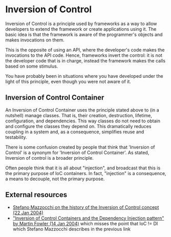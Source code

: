# Inversion of Control

Inversion of Control is a principle used by frameworks as a way to allow developers to extend the framework or create applications using it. The basic idea is that the framework is aware of the programmer's objects and makes invocations on them.

This is the opposite of using an API, where the developer's code makes the invocations to the API code. Hence, frameworks invert the control: it is not the developer code that is in charge, instead the framework makes the calls based on some stimulus.

You have probably been in situations where you have developed under the light of this principle, even though you were not aware of it.

## Inversion of Control Container

An Inversion of Control Container uses the principle stated above to (in a nutshell) manage classes. That is, their creation, destruction, lifetime, configuration, and dependencies. This way classes do not need to obtain and configure the classes they depend on. This dramatically reduces coupling in a system and, as a consequence, simplifies reuse and testability.

There is some confusion created by people that think that 'Inversion of Control' is a synonym for 'Inversion of Control Container'. As stated, Inversion of control is a broader principle.

Often people think that it is all about "injection", and broadcast that this is the primary purpose of IoC containers. In fact, "injection" is a consequence, a means to decouple, not the primary purpose.

## External resources

* [Stefano Mazzocchi on the history of the Inversion of Control concept (22 Jan 2004)](https://web.archive.org/web/20040202120126/http://www.betaversion.org/~stefano/linotype/news/38/)
* ["Inversion of Control Containers and the Dependency Injection pattern" by Martin Fowler (14 Jan 2004)](http://www.martinfowler.com/articles/injection.html) which misses the point that IoC != DI which Stefano Mazzocchi describes in the previous link
